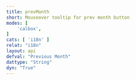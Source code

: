 ```yaml
---
title: prevMonth
short: Mouseover tooltip for prev month button
modes: [
	'calbox',
]
cats: [ 'i18n' ]
relat: "i18n"
layout: api
defval: "Previous Month"
dattype: "String"
dyn: "True"
---
```




